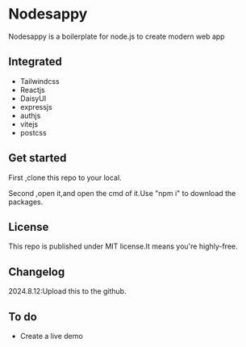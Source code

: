 # Nodesappy
Nodesappy is a boilerplate for node.js to create modern web app

## Integrated

- Tailwindcss
- Reactjs
- DaisyUI
- expressjs
- authjs
- vitejs
- postcss
## Get started
First ,clone this repo to your local.

Second ,open it,and open the cmd of it.Use "npm i" to download the packages.


## License
This repo is published under MIT license.It means you're highly-free.


## Changelog
2024.8.12:Upload this to the github.

## To do
- Create a live demo
